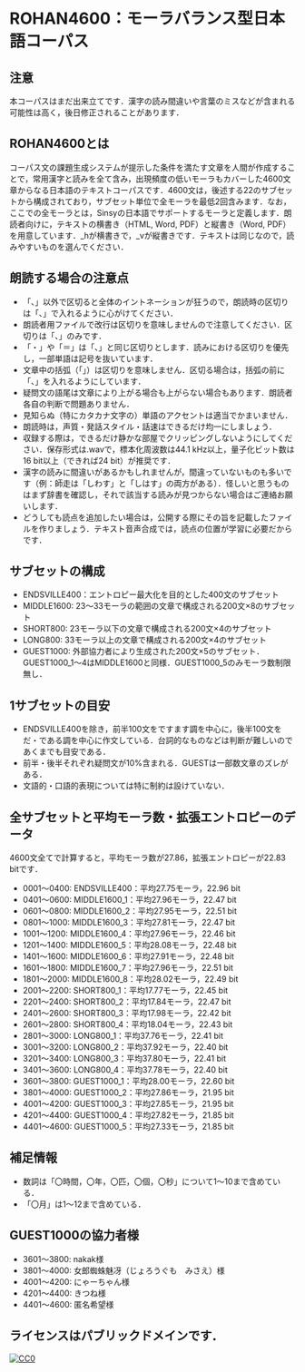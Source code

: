 # ROHAN4600：モーラバランス型日本語コーパス

## 注意
本コーパスはまだ出来立てです．漢字の読み間違いや言葉のミスなどが含まれる可能性は高く，後日修正されることがあります．

## ROHAN4600とは
コーパス文の課題生成システムが提示した条件を満たす文章を人間が作成することで，常用漢字と読みを全て含み，出現頻度の低いモーラもカバーした4600文章からなる日本語のテキストコーパスです．4600文は，後述する22のサブセットから構成されており，サブセット単位で全モーラを最低2回含みます．なお，ここでの全モーラとは，Sinsyの日本語でサポートするモーラと定義します．朗読者向けに，テキストの横書き（HTML, Word, PDF）と縦書き（Word, PDF）を用意しています．_hが横書きで，_vが縦書きです．テキストは同じなので，読みやすいものを選んでください．

## 朗読する場合の注意点
- 「、」以外で区切ると全体のイントネーションが狂うので，朗読時の区切りは「、」で入れるように心がけてください．
- 朗読者用ファイルで改行は区切りを意味しませんので注意してください．区切りは「、」のみです．
- 「・」や「＝」は「、」と同じ区切りとします．読みにおける区切りを優先し，一部単語は記号を抜いています．
- 文章中の括弧（「」）は区切りを意味しません．区切る場合は，括弧の前に「、」を入れるようにしています．
- 疑問文の語尾は文章により上がる場合も上がらない場合もあります．朗読者各自の判断で問題ありません．
- 見知らぬ（特にカタカナ文字の）単語のアクセントは適当でかまいません．
- 朗読時は，声質・発話スタイル・話速はできるだけ均一にしましょう．
- 収録する際は，できるだけ静かな部屋でクリッピングしないようにしてください．保存形式は.wavで，標本化周波数は44.1 kHz以上，量子化ビット数は16 bit以上（できれば24 bit）が推奨です．
- 漢字の読みに間違いがあるかもしれませんが，間違っていないものも多いです（例：師走は「しわす」と「しはす」の両方がある）．怪しいと思うものはまず辞書を確認し，それで該当する読みが見つからない場合はご連絡お願いします．
- どうしても読点を追加したい場合は，公開する際にその旨を記載したファイルを作りましょう．テキスト音声合成では，読点の位置が学習に必要だからです．

## サブセットの構成
- ENDSVILLE400：エントロピー最大化を目的とした400文のサブセット
- MIDDLE1600: 23～33モーラの範囲の文章で構成される200文×8のサブセット
- SHORT800: 23モーラ以下の文章で構成される200文×4のサブセット
- LONG800: 33モーラ以上の文章で構成される200文×4のサブセット
- GUEST1000: 外部協力者により生成された200文×5のサブセット．GUEST1000_1～4はMIDDLE1600と同様．GUEST1000_5のみモーラ数制限無し．

## 1サブセットの目安
- ENDSVILLE400を除き，前半100文をですます調を中心に，後半100文をだ・である調を中心に作文している．台詞的なものなどは判断が難しいのであくまでも目安である．
- 前半・後半それぞれ疑問文が10%含まれる．GUESTは一部数文章のズレがある．
- 文語的・口語的表現については特に制約は設けていない．

## 全サブセットと平均モーラ数・拡張エントロピーのデータ
4600文全てで計算すると，平均モーラ数が27.86，拡張エントロピーが22.83 bitです．
- 0001～0400: ENDSVILLE400：平均27.75モーラ，22.96 bit
- 0401～0600: MIDDLE1600_1：平均27.96モーラ，22.47 bit
- 0601～0800: MIDDLE1600_2：平均27.95モーラ，22.51 bit
- 0801～1000: MIDDLE1600_3：平均27.81モーラ，22.47 bit
- 1001～1200: MIDDLE1600_4：平均27.96モーラ，22.46 bit
- 1201～1400: MIDDLE1600_5：平均28.08モーラ，22.48 bit
- 1401～1600: MIDDLE1600_6：平均27.91モーラ，22.48 bit
- 1601～1800: MIDDLE1600_7：平均27.96モーラ，22.51 bit
- 1801～2000: MIDDLE1600_8：平均28.02モーラ，22.49 bit
- 2001～2200: SHORT800_1：平均17.77モーラ，22.45 bit
- 2201～2400: SHORT800_2：平均17.84モーラ，22.47 bit
- 2401～2600: SHORT800_3：平均17.98モーラ，22.42 bit
- 2601～2800: SHORT800_4：平均18.04モーラ，22.43 bit
- 2801～3000: LONG800_1：平均37.76モーラ，22.41 bit
- 3001～3200: LONG800_2：平均37.92モーラ，22.40 bit
- 3201～3400: LONG800_3：平均37.80モーラ，22.41 bit
- 3401～3600: LONG800_4：平均37.78モーラ，22.40 bit
- 3601～3800: GUEST1000_1：平均28.00モーラ，22.60 bit
- 3801～4000: GUEST1000_2：平均27.86モーラ，21.95 bit
- 4001～4200: GUEST1000_3：平均27.85モーラ，21.95 bit
- 4201～4400: GUEST1000_4：平均27.82モーラ，21.85 bit
- 4401～4600: GUEST1000_5：平均27.33モーラ，21.85 bit

## 補足情報
- 数詞は「〇時間，〇年，〇匹，〇個，〇秒」について1～10まで含めている．
- 「〇月」は1～12まで含めている．

## GUEST1000の協力者様
- 3601～3800: nakak様
- 3801～4000: 女郎蜘蛛魅冴（じょろうぐも　みさえ）様
- 4001～4200: にゃーちゃん様
- 4201～4400: きつね様
- 4401～4600: 匿名希望様

## ライセンスはパブリックドメインです．
[![CC0](http://i.creativecommons.org/p/zero/1.0/88x31.png "CC0")](http://creativecommons.org/publicdomain/zero/1.0/deed.ja)

